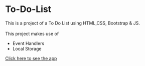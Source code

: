 # To-Do-List
This is a project of a To Do List using HTML,CSS, Bootstrap &amp; JS. 
<br/> <br/>
This project makes use of
<ul>
  <li>Event Handlers</li>
  <li>Local Storage</li>
</ul>
<a href="https://rajashree215.github.io/To-Do-List/">Click here to see the app</a>
